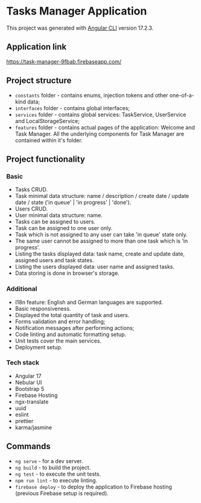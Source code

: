# Tasks Manager Application

This project was generated with [Angular CLI](https://github.com/angular/angular-cli) version 17.2.3.

## Application link

https://task-manager-9fbab.firebaseapp.com/

## Project structure

- `constants` folder - contains enums, injection tokens and other one-of-a-kind data;
- `interfaces` folder - contains global interfaces;
- `services` folder - contains global services: TaskService, UserService and LocalStorageService;
- `features` folder - contains actual pages of the application: Welcome and Task Manager. All the underlying components for Task Manager are contained within it's folder.

## Project functionality

### Basic

- Tasks CRUD.
- Task minimal data structure: name / description / create date / update date / state ('in queue' | 'in progress' | 'done').
- Users CRUD.
- User minimal data structure: name.
- Tasks can be assigned to users.
- Task can be assigned to one user only.
- Task which is not assigned to any user can take 'in queue' state only.
- The same user cannot be assigned to more than one task which is ‘in progress’.
- Listing the tasks displayed data: task name, create and update date, assigned users and task states.
- Listing the users displayed data: user name and assigned tasks.
- Data storing is done in browser's storage.

### Additional

- I18n feature: English and German languages are supported.
- Basic responsiveness.
- Displayed the total quantity of task and users.
- Forms validation and error handling;
- Notification messages after performing actions;
- Code linting and automatic formatting setup.
- Unit tests cover the main services.
- Deployment setup.

### Tech stack

- Angular 17
- Nebular UI
- Bootstrap 5
- Firebase Hosting
- ngx-translate
- uuid
- eslint
- prettier
- karma/jasmine

## Commands

- `ng serve` - for a dev server.
- `ng build` - to build the project.
- `ng test` - to execute the unit tests.
- `npm run lint` - to execute linting.
- `firebase deploy` - to deploy the application to Firebase hosting (previous Firebase setup is required).
